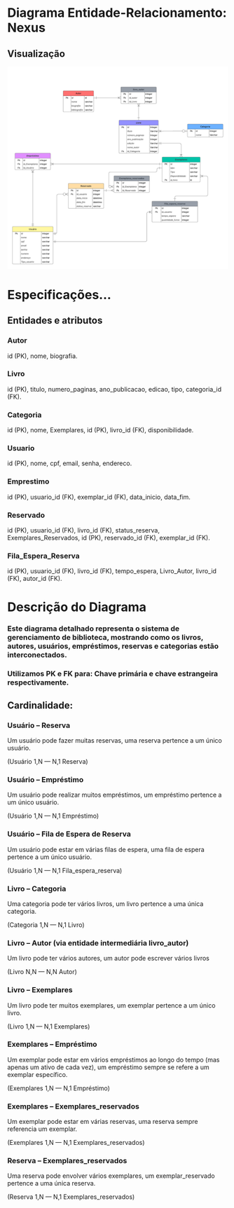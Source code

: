 # Diagrama Entidade-Relacionamento: Nexus
## Visualização

![imagem](../images/Nexus.png)

# Especificações...
## Entidades e atributos
### Autor
id (PK),
nome,
biografia.

### Livro
id (PK),
titulo,
numero_paginas,
ano_publicacao,
edicao,
tipo,
categoria_id (FK).

### Categoria
id (PK),
nome,
Exemplares,
id (PK),
livro_id (FK),
disponibilidade.

### Usuario
id (PK),
nome,
cpf,
email,
senha,
endereco.

### Emprestimo
id (PK),
usuario_id (FK),
exemplar_id (FK),
data_inicio,
data_fim.

### Reservado
id (PK),
usuario_id (FK),
livro_id (FK),
status_reserva,
Exemplares_Reservados,
id (PK),
reservado_id (FK),
exemplar_id (FK).

### Fila_Espera_Reserva
id (PK),
usuario_id (FK),
livro_id (FK),
tempo_espera,
Livro_Autor,
livro_id (FK),
autor_id (FK).

# Descrição do Diagrama
### Este diagrama detalhado representa o sistema de gerenciamento de biblioteca, mostrando como os livros, autores, usuários, empréstimos, reservas e categorias estão interconectados. 
### Utilizamos PK e FK para: Chave primária e chave estrangeira respectivamente.
## Cardinalidade:
### Usuário – Reserva

Um usuário pode fazer muitas reservas,
 uma reserva pertence a um único usuário.

(Usuário 1,N — N,1 Reserva)

### Usuário – Empréstimo

Um usuário pode realizar muitos empréstimos,
 um empréstimo pertence a um único usuário.

(Usuário 1,N — N,1 Empréstimo)

### Usuário – Fila de Espera de Reserva

Um usuário pode estar em várias filas de espera,
 uma fila de espera pertence a um único usuário.

(Usuário 1,N — N,1 Fila_espera_reserva)

### Livro – Categoria

Uma categoria pode ter vários livros,
 um livro pertence a uma única categoria.

(Categoria 1,N — N,1 Livro)

### Livro – Autor (via entidade intermediária livro_autor)

Um livro pode ter vários autores,
 um autor pode escrever vários livros

(Livro N,N — N,N Autor)

### Livro – Exemplares

Um livro pode ter muitos exemplares,
 um exemplar pertence a um único livro.

(Livro 1,N — N,1 Exemplares)

### Exemplares – Empréstimo

Um exemplar pode estar em vários empréstimos ao longo do tempo (mas apenas um ativo de cada vez),
 um empréstimo sempre se refere a um exemplar específico.

(Exemplares 1,N — N,1 Empréstimo)

### Exemplares – Exemplares_reservados

Um exemplar pode estar em várias reservas,
 uma reserva sempre referencia um exemplar.

(Exemplares 1,N — N,1 Exemplares_reservados)

### Reserva – Exemplares_reservados

Uma reserva pode envolver vários exemplares,
 um exemplar_reservado pertence a uma única reserva.

(Reserva 1,N — N,1 Exemplares_reservados)
